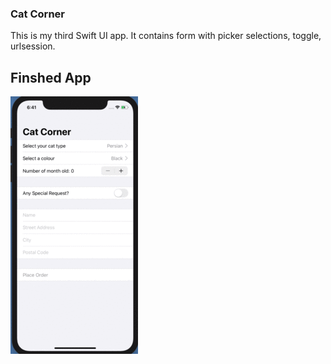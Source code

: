 ### Cat Corner

This is my third Swift UI app. It contains form with picker selections, toggle, urlsession.

## Finshed App
![Finished App](https://github.com/dtnnguyen/CatCorner/blob/master/catcorner.gif)
